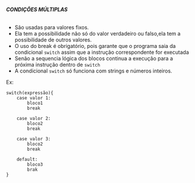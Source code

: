 ###### **CONDIÇÕES MÚLTIPLAS**

- São usadas para valores fixos.
- Ela tem a possibilidade não só do valor verdadeiro ou falso,ela tem a possibilidade de outros valores.
- O uso do break é obrigatório,  pois garante que o programa saia da condicional `switch` assim que a instrução correspondente for executada  
- Senão a sequencia lógica dos blocos continua a execução para a próxima instrução dentro de `switch`
- A condicional `switch` só funciona com strings e números inteiros.

Ex:

```
switch(expressão){
	case valor 1:
		bloco1
		break
	
	case valor 2:
		bloco2
		break
		
	case valor 3:
		bloco2
		break
		
	default:
		bloco3
		brak
}
```

